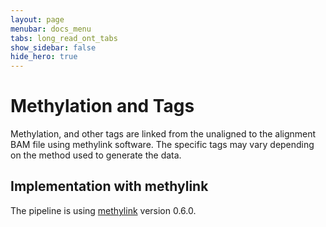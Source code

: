 ```yaml
---
layout: page
menubar: docs_menu
tabs: long_read_ont_tabs
show_sidebar: false
hide_hero: true
---
```


# Methylation and Tags

Methylation, and other tags are linked from the unaligned to the alignment BAM file using methylink software. The specific tags may vary depending on the method used to generate the data.

## Implementation with methylink

The pipeline is using [methylink](https://github.com/projectoriented/methylink) version 0.6.0.
